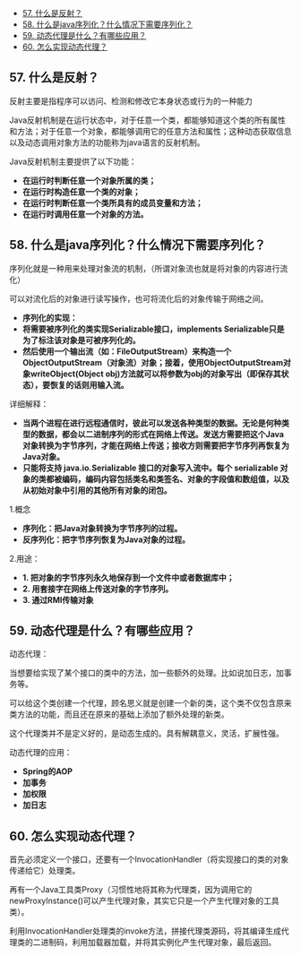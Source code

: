 * [57\. 什么是反射？](#57-%E4%BB%80%E4%B9%88%E6%98%AF%E5%8F%8D%E5%B0%84)
* [58\. 什么是java序列化？什么情况下需要序列化？](#58-%E4%BB%80%E4%B9%88%E6%98%AFjava%E5%BA%8F%E5%88%97%E5%8C%96%E4%BB%80%E4%B9%88%E6%83%85%E5%86%B5%E4%B8%8B%E9%9C%80%E8%A6%81%E5%BA%8F%E5%88%97%E5%8C%96)
* [59\. 动态代理是什么？有哪些应用？](#59-%E5%8A%A8%E6%80%81%E4%BB%A3%E7%90%86%E6%98%AF%E4%BB%80%E4%B9%88%E6%9C%89%E5%93%AA%E4%BA%9B%E5%BA%94%E7%94%A8)
* [60\. 怎么实现动态代理？](#60-%E6%80%8E%E4%B9%88%E5%AE%9E%E7%8E%B0%E5%8A%A8%E6%80%81%E4%BB%A3%E7%90%86)

## 57. 什么是反射？
  
反射主要是指程序可以访问、检测和修改它本身状态或行为的一种能力
  
Java反射机制是在运行状态中，对于任意一个类，都能够知道这个类的所有属性和方法；对于任意一个对象，都能够调用它的任意方法和属性；这种动态获取信息以及动态调用对象方法的功能称为java语言的反射机制。

Java反射机制主要提供了以下功能：
* **在运行时判断任意一个对象所属的类；**
* **在运行时构造任意一个类的对象；**
* **在运行时判断任意一个类所具有的成员变量和方法；**
* **在运行时调用任意一个对象的方法。**

## 58. 什么是java序列化？什么情况下需要序列化？

序列化就是一种用来处理对象流的机制，（所谓对象流也就是将对象的内容进行流化）

可以对流化后的对象进行读写操作，也可将流化后的对象传输于网络之间。

* **序列化的实现：**
* **将需要被序列化的类实现Serializable接口，implements Serializable只是为了标注该对象是可被序列化的。**
* **然后使用一个输出流（如：FileOutputStream）来构造一个ObjectOutputStream（对象流）对象；接着，使用ObjectOutputStream对象writeObject(Object obj)方法就可以将参数为obj的对象写出（即保存其状态），要恢复的话则用输入流。**

详细解释：
* **当两个进程在进行远程通信时，彼此可以发送各种类型的数据。无论是何种类型的数据，都会以二进制序列的形式在网络上传送。发送方需要把这个Java对象转换为字节序列，才能在网络上传送；接收方则需要把字节序列再恢复为Java对象。**
* **只能将支持 java.io.Serializable 接口的对象写入流中。每个 serializable 对象的类都被编码，编码内容包括类名和类签名、对象的字段值和数组值，以及从初始对象中引用的其他所有对象的闭包。**

1.概念
* **序列化：把Java对象转换为字节序列的过程。**
* **反序列化：把字节序列恢复为Java对象的过程。**

2.用途：
* **1. 把对象的字节序列永久地保存到一个文件中或者数据库中；**
* **2. 用套接字在网络上传送对象的字节序列。**
* **3. 通过RMI传输对象**

## 59. 动态代理是什么？有哪些应用？

动态代理：

当想要给实现了某个接口的类中的方法，加一些额外的处理。比如说加日志，加事务等。

可以给这个类创建一个代理，顾名思义就是创建一个新的类，这个类不仅包含原来类方法的功能，而且还在原来的基础上添加了额外处理的新类。

这个代理类并不是定义好的，是动态生成的。具有解耦意义，灵活，扩展性强。

动态代理的应用：

* **Spring的AOP**
* **加事务**
* **加权限**
* **加日志**

## 60. 怎么实现动态代理？

首先必须定义一个接口，还要有一个InvocationHandler（将实现接口的类的对象传递给它）处理类。

再有一个Java工具类Proxy（习惯性地将其称为代理类，因为调用它的newProxyInstance()可以产生代理对象，其实它只是一个产生代理对象的工具类）。

利用InvocationHandler处理类的invoke方法，拼接代理类源码，将其编译生成代理类的二进制码，利用加载器加载，并将其实例化产生代理对象，最后返回。
